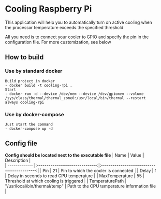 # Cooling Raspberry Pi
This application will help you to automatically turn on active cooling when the processor temperature exceeds the specified threshold 

All you need is to connect your cooler to GPIO and specify the pin in the configuration file. For more customization, see below

## How to build

### Use by standard docker
    Build project in docker
    - docker build -t cooling-rpi .
    Start
    - docker run -d --device /dev/mem --device /dev/gpiomem --volume /sys/class/thermal/thermal_zone0:/usr/local/bin/thermal --restart always cooling-rpi

### Use by docker-compose
    Just start the command
    - docker-compose up -d

## Config file
**Сonfig should be located next to the executable file** 
| Name            | Value                           | Description                                  |               
| -------------   |:-------------------------------:|:--------------------------------------------:| 
| Pin             | 21                              | Pin to which the cooler is connected         |
| Delay           | 1                               | Delay in seconds to read CPU temperature     |
| MaxTemperature  | 55                              | Threshold at which cooling is triggered      |
| TemperaturePath | "/usr/local/bin/thermal/temp"   | Path to the CPU temperature information file |